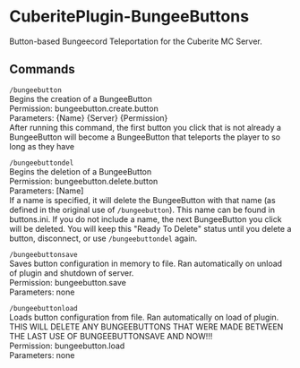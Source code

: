 # CuberitePlugin-BungeeButtons
Button-based Bungeecord Teleportation for the Cuberite MC Server.

## Commands

`/bungeebutton`    
Begins the creation of a BungeeButton    
Permission: bungeebutton.create.button    
Parameters: {Name} {Server} {Permission}    
After running this command, the first button you click that is not already a BungeeButton will become a BungeeButton that teleports the player to <Server> so long as they have <Permission>

`/bungeebuttondel`    
Begins the deletion of a BungeeButton    
Permission: bungeebutton.delete.button    
Parameters: [Name]    
If a name is specified, it will delete the BungeeButton with that name (as defined in the original use of `/bungeebutton`). This name can be found in buttons.ini. If you do not include a name, the next BungeeButton you click will be deleted. You will keep this "Ready To Delete" status until you delete a button, disconnect, or use `/bungeebuttondel` again.

`/bungeebuttonsave`    
Saves button configuration in memory to file. Ran automatically on unload of plugin and shutdown of server.    
Permission: bungeebutton.save    
Parameters: none

`/bungeebuttonload`    
Loads button configuration from file. Ran automatically on load of plugin. THIS WILL DELETE ANY BUNGEEBUTTONS THAT WERE MADE BETWEEN THE LAST USE OF BUNGEEBUTTONSAVE AND NOW!!!    
Permission: bungeebutton.load    
Parameters: none
